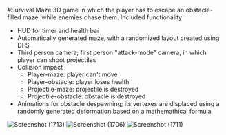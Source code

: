 #Survival Maze
3D game in which the player has to escape an obstacle-filled maze, while enemies chase them.
Included functionality
- HUD for timer and health bar
- Automatically generated maze, with a randomized layout created using DFS
- Third person camera; first person "attack-mode" camera, in which player can shoot projectiles
- Collision impact
  - Player-maze: player can't move
  - Player-obstacle: player loses health
  - Projectile-maze: projectile is destroyed
  - Projectile-obstacle: obstacle is destroyed
- Animations for obstacle despawning; its vertexes are displaced using a randomly generated deformation based on a mathemathical formula


![Screenshot (1713)](https://user-images.githubusercontent.com/45497418/157492702-c5226681-0ce2-4ad4-b284-433c63a381c0.png)
![Screenshot (1706)](https://user-images.githubusercontent.com/45497418/157492729-e1111701-1d3b-40dc-bc8b-dc48d49dd623.png)
![Screenshot (1711)](https://user-images.githubusercontent.com/45497418/157492737-9f7d2bc4-9b88-45ad-accd-d9fab03d8674.png)
